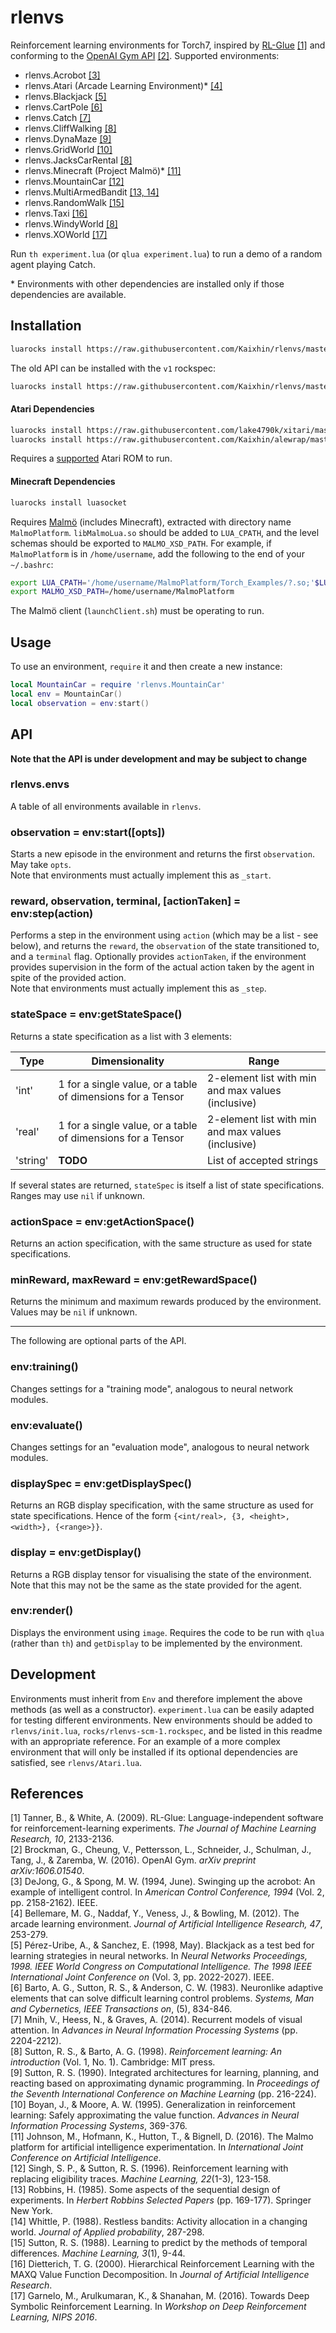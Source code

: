 # rlenvs

Reinforcement learning environments for Torch7, inspired by [RL-Glue](http://glue.rl-community.org/wiki/Main_Page) [[1]](#references) and conforming to the [OpenAI Gym API](https://gym.openai.com/docs) [[2]](#references). Supported environments:

- rlenvs.Acrobot [[3]](#references)
- rlenvs.Atari (Arcade Learning Environment)\* [[4]](#references)
- rlenvs.Blackjack [[5]](#references)
- rlenvs.CartPole [[6]](#references)
- rlenvs.Catch [[7]](#references)
- rlenvs.CliffWalking [[8]](#references)
- rlenvs.DynaMaze [[9]](#references)
- rlenvs.GridWorld [[10]](#references)
- rlenvs.JacksCarRental [[8]](#references)
- rlenvs.Minecraft (Project Malmö)\* [[11]](#references)
- rlenvs.MountainCar [[12]](#references)
- rlenvs.MultiArmedBandit [[13, 14]](#references)
- rlenvs.RandomWalk [[15]](#references)
- rlenvs.Taxi [[16]](#references)
- rlenvs.WindyWorld [[8]](#references)
- rlenvs.XOWorld [[17]](#references)

Run `th experiment.lua` (or `qlua experiment.lua`) to run a demo of a random agent playing Catch.

\* Environments with other dependencies are installed only if those dependencies are available.

## Installation

```sh
luarocks install https://raw.githubusercontent.com/Kaixhin/rlenvs/master/rocks/rlenvs-scm-2.rockspec
```

The old API can be installed with the `v1` rockspec:

```sh
luarocks install https://raw.githubusercontent.com/Kaixhin/rlenvs/master/rocks/rlenvs-scm-1.rockspec
```

#### Atari Dependencies

```sh
luarocks install https://raw.githubusercontent.com/lake4790k/xitari/master/xitari-0-0.rockspec
luarocks install https://raw.githubusercontent.com/Kaixhin/alewrap/master/alewrap-0-0.rockspec
```

Requires a [supported](https://github.com/Kaixhin/Atari/blob/master/roms/README.md) Atari ROM to run.

#### Minecraft Dependencies

```sh
luarocks install luasocket
```

Requires [Malmö](https://github.com/Microsoft/malmo) (includes Minecraft), extracted with directory name `MalmoPlatform`. `libMalmoLua.so` should be added to `LUA_CPATH`, and the level schemas should be exported to `MALMO_XSD_PATH`. For example, if `MalmoPlatform` is in `/home/username`, add the following to the end of your `~/.bashrc`:

```sh
export LUA_CPATH='/home/username/MalmoPlatform/Torch_Examples/?.so;'$LUA_CPATH
export MALMO_XSD_PATH=/home/username/MalmoPlatform
```

The Malmö client (`launchClient.sh`) must be operating to run.

## Usage

To use an environment, `require` it and then create a new instance:

```lua
local MountainCar = require 'rlenvs.MountainCar'
local env = MountainCar()
local observation = env:start()
```

## API

**Note that the API is under development and may be subject to change**

### rlenvs.envs

A table of all environments available in `rlenvs`.

### observation = env:start([opts])

Starts a new episode in the environment and returns the first `observation`. May take `opts`.  
Note that environments must actually implement this as `_start`.

### reward, observation, terminal, [actionTaken] = env:step(action)

Performs a step in the environment using `action` (which may be a list - see below), and returns the `reward`, the `observation` of the state transitioned to, and a `terminal` flag. Optionally provides `actionTaken`, if the environment provides supervision in the form of the actual action taken by the agent in spite of the provided action.  
Note that environments must actually implement this as `_step`.

### stateSpace = env:getStateSpace()

Returns a state specification as a list with 3 elements:

| Type     | Dimensionality                                              | Range                                              |
|----------|-------------------------------------------------------------|----------------------------------------------------|
| 'int'    | 1 for a single value, or a table of dimensions for a Tensor | 2-element list with min and max values (inclusive) |
| 'real'   | 1 for a single value, or a table of dimensions for a Tensor | 2-element list with min and max values (inclusive) |
| 'string' | **TODO**                                                    | List of accepted strings                           |

If several states are returned, `stateSpec` is itself a list of state specifications. Ranges may use `nil` if unknown.

### actionSpace = env:getActionSpace()

Returns an action specification, with the same structure as used for state specifications.

### minReward, maxReward = env:getRewardSpace()

Returns the minimum and maximum rewards produced by the environment. Values may be `nil` if unknown.

---

The following are optional parts of the API.

### env:training()

Changes settings for a "training mode", analogous to neural network modules.

### env:evaluate()

Changes settings for an "evaluation mode", analogous to neural network modules.

### displaySpec = env:getDisplaySpec()

Returns an RGB display specification, with the same structure as used for state specifications. Hence of the form `{<int/real>, {3, <height>, <width>}, {<range>}}`.

### display = env:getDisplay()

Returns a RGB display tensor for visualising the state of the environment. Note that this may not be the same as the state provided for the agent.

### env:render()

Displays the environment using `image`. Requires the code to be run with `qlua` (rather than `th`) and `getDisplay` to be implemented by the environment.

## Development

Environments must inherit from `Env` and therefore implement the above methods (as well as a constructor). `experiment.lua` can be easily adapted for testing different environments. New environments should be added to `rlenvs/init.lua`, `rocks/rlenvs-scm-1.rockspec`, and be listed in this readme with an appropriate reference. For an example of a more complex environment that will only be installed if its optional dependencies are satisfied, see `rlenvs/Atari.lua`.

## References

[1] Tanner, B., & White, A. (2009). RL-Glue: Language-independent software for reinforcement-learning experiments. *The Journal of Machine Learning Research, 10*, 2133-2136.  
[2] Brockman, G., Cheung, V., Pettersson, L., Schneider, J., Schulman, J., Tang, J., & Zaremba, W. (2016). OpenAI Gym. *arXiv preprint arXiv:1606.01540*.  
[3] DeJong, G., & Spong, M. W. (1994, June). Swinging up the acrobot: An example of intelligent control. In *American Control Conference, 1994* (Vol. 2, pp. 2158-2162). IEEE.  
[4] Bellemare, M. G., Naddaf, Y., Veness, J., & Bowling, M. (2012). The arcade learning environment. *Journal of Artificial Intelligence Research, 47*, 253-279.  
[5] Pérez-Uribe, A., & Sanchez, E. (1998, May). Blackjack as a test bed for learning strategies in neural networks. In *Neural Networks Proceedings, 1998. IEEE World Congress on Computational Intelligence. The 1998 IEEE International Joint Conference on* (Vol. 3, pp. 2022-2027). IEEE.  
[6] Barto, A. G., Sutton, R. S., & Anderson, C. W. (1983). Neuronlike adaptive elements that can solve difficult learning control problems. *Systems, Man and Cybernetics, IEEE Transactions on*, (5), 834-846.  
[7] Mnih, V., Heess, N., & Graves, A. (2014). Recurrent models of visual attention. In *Advances in Neural Information Processing Systems* (pp. 2204-2212).  
[8] Sutton, R. S., & Barto, A. G. (1998). *Reinforcement learning: An introduction* (Vol. 1, No. 1). Cambridge: MIT press.  
[9] Sutton, R. S. (1990). Integrated architectures for learning, planning, and reacting based on approximating dynamic programming. In *Proceedings of the Seventh International Conference on Machine Learning* (pp. 216-224).  
[10] Boyan, J., & Moore, A. W. (1995). Generalization in reinforcement learning: Safely approximating the value function. *Advances in Neural Information Processing Systems*, 369-376.  
[11] Johnson, M., Hofmann, K., Hutton, T., & Bignell, D. (2016). The Malmo platform for artificial intelligence experimentation. In *International Joint Conference on Artificial Intelligence*.  
[12] Singh, S. P., & Sutton, R. S. (1996). Reinforcement learning with replacing eligibility traces. *Machine Learning, 22*(1-3), 123-158.  
[13] Robbins, H. (1985). Some aspects of the sequential design of experiments. In *Herbert Robbins Selected Papers* (pp. 169-177). Springer New York.  
[14] Whittle, P. (1988). Restless bandits: Activity allocation in a changing world. *Journal of Applied probability*, 287-298.  
[15] Sutton, R. S. (1988). Learning to predict by the methods of temporal differences. *Machine Learning, 3*(1), 9-44.  
[16] Dietterich, T. G. (2000). Hierarchical Reinforcement Learning with the MAXQ Value Function Decomposition. In *Journal of Artificial Intelligence Research*.  
[17] Garnelo, M., Arulkumaran, K., & Shanahan, M. (2016). Towards Deep Symbolic Reinforcement Learning. In *Workshop on Deep Reinforcement Learning, NIPS 2016*.
